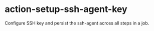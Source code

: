 # action-setup-ssh-agent-key
Configure SSH key and persist the ssh-agent across all steps in a job.
